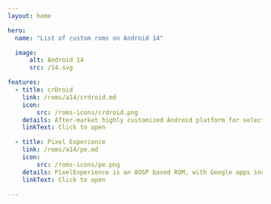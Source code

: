 ```yaml
---
layout: home

hero:
  name: "List of custom roms on Android 14"

  image: 
      alt: Android 14
      src: /14.svg

features:
  - title: crDroid
    link: /roms/a14/crdroid.md
    icon: 
        src: /roms-icons/crdroid.png
    details: After-market highly customized Android platform for select devices
    linkText: Click to open

  - title: Pixel Experience
    link: /roms/a14/pe.md
    icon: 
        src: /roms-icons/pe.png
    details: PixelExperience is an AOSP based ROM, with Google apps included and all Pixel goodies.
    linkText: Click to open

---
```


